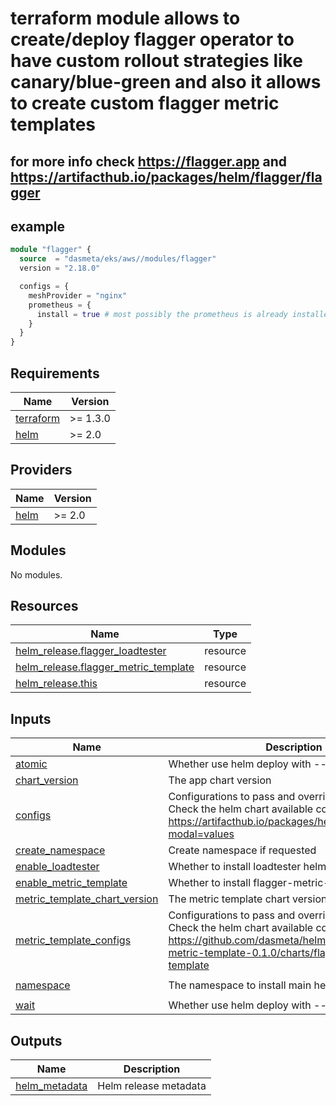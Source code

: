 # terraform module allows to create/deploy flagger operator to have custom rollout strategies like canary/blue-green and also it allows to create custom flagger metric templates
## for more info check https://flagger.app and https://artifacthub.io/packages/helm/flagger/flagger


## example
```terraform
module "flagger" {
  source  = "dasmeta/eks/aws//modules/flagger"
  version = "2.18.0"

  configs = {
    meshProvider = "nginx"
    prometheus = {
      install = true # most possibly the prometheus is already installed, in that case set this to false and use `metricsServer` option to set the endpoint to prometheus
    }
  }
}
```
<!-- BEGINNING OF PRE-COMMIT-TERRAFORM DOCS HOOK -->
## Requirements

| Name | Version |
|------|---------|
| <a name="requirement_terraform"></a> [terraform](#requirement\_terraform) | >= 1.3.0 |
| <a name="requirement_helm"></a> [helm](#requirement\_helm) | >= 2.0 |

## Providers

| Name | Version |
|------|---------|
| <a name="provider_helm"></a> [helm](#provider\_helm) | >= 2.0 |

## Modules

No modules.

## Resources

| Name | Type |
|------|------|
| [helm_release.flagger_loadtester](https://registry.terraform.io/providers/hashicorp/helm/latest/docs/resources/release) | resource |
| [helm_release.flagger_metric_template](https://registry.terraform.io/providers/hashicorp/helm/latest/docs/resources/release) | resource |
| [helm_release.this](https://registry.terraform.io/providers/hashicorp/helm/latest/docs/resources/release) | resource |

## Inputs

| Name | Description | Type | Default | Required |
|------|-------------|------|---------|:--------:|
| <a name="input_atomic"></a> [atomic](#input\_atomic) | Whether use helm deploy with --atomic flag | `bool` | `false` | no |
| <a name="input_chart_version"></a> [chart\_version](#input\_chart\_version) | The app chart version | `string` | `"1.38.0"` | no |
| <a name="input_configs"></a> [configs](#input\_configs) | Configurations to pass and override default ones. Check the helm chart available configs here: https://artifacthub.io/packages/helm/flagger/flagger?modal=values | `any` | `{}` | no |
| <a name="input_create_namespace"></a> [create\_namespace](#input\_create\_namespace) | Create namespace if requested | `bool` | `true` | no |
| <a name="input_enable_loadtester"></a> [enable\_loadtester](#input\_enable\_loadtester) | Whether to install loadtester helm | `bool` | `false` | no |
| <a name="input_enable_metric_template"></a> [enable\_metric\_template](#input\_enable\_metric\_template) | Whether to install flagger-metric-template helm | `bool` | `false` | no |
| <a name="input_metric_template_chart_version"></a> [metric\_template\_chart\_version](#input\_metric\_template\_chart\_version) | The metric template chart version | `string` | `"0.1.0"` | no |
| <a name="input_metric_template_configs"></a> [metric\_template\_configs](#input\_metric\_template\_configs) | Configurations to pass and override default ones. Check the helm chart available configs here: https://github.com/dasmeta/helm/tree/flagger-metric-template-0.1.0/charts/flagger-metric-template | `any` | `{}` | no |
| <a name="input_namespace"></a> [namespace](#input\_namespace) | The namespace to install main helm. | `string` | `"ingress-nginx"` | no |
| <a name="input_wait"></a> [wait](#input\_wait) | Whether use helm deploy with --wait flag | `bool` | `true` | no |

## Outputs

| Name | Description |
|------|-------------|
| <a name="output_helm_metadata"></a> [helm\_metadata](#output\_helm\_metadata) | Helm release metadata |
<!-- END OF PRE-COMMIT-TERRAFORM DOCS HOOK -->
